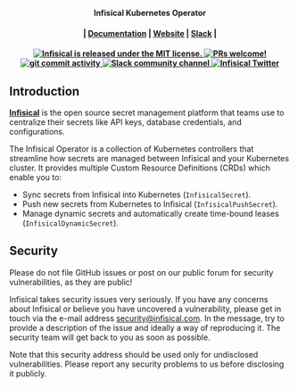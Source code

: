 <p align="center">
  <p align="center"><b>Infisical Kubernetes Operator </b>
</p>
<h4 align="center">
  |
  <a href="https://infisical.com/docs/integrations/platforms/kubernetes/overview">Documentation</a> |
  <a href="https://www.infisical.com">Website</a> | 
  <a href="https://infisical.com/slack">Slack</a>
  |
</h4>

<h4 align="center">
  <a href="https://github.com/Infisical/kubernetes-operator/blob/main/LICENSE">
    <img src="https://img.shields.io/badge/license-MIT-blue.svg" alt="Infisical is released under the MIT license." />
  </a>
  <a href="https://github.com/infisical/infisical/blob/main/CONTRIBUTING.md">
    <img src="https://img.shields.io/badge/PRs-Welcome-brightgreen" alt="PRs welcome!" />
  </a>
  <a href="https://github.com/Infisical/infisical/issues">
    <img src="https://img.shields.io/github/commit-activity/m/infisical/infisical" alt="git commit activity" />
  </a>
  <a href="https://infisical.com/slack">
    <img src="https://img.shields.io/badge/chat-on%20Slack-blueviolet" alt="Slack community channel" />
  </a>
  <a href="https://twitter.com/infisical">
    <img src="https://img.shields.io/twitter/follow/infisical?label=Follow" alt="Infisical Twitter" />
  </a>
</h4>

## Introduction

**[Infisical](https://infisical.com)** is the open source secret management platform that teams use to centralize their secrets like API keys, database credentials, and configurations.

The Infisical Operator is a collection of Kubernetes controllers that streamline how secrets are managed between Infisical and your Kubernetes cluster. It provides multiple Custom Resource Definitions (CRDs) which enable you to:

- Sync secrets from Infisical into Kubernetes (`InfisicalSecret`).
- Push new secrets from Kubernetes to Infisical (`InfisicalPushSecret`).
- Manage dynamic secrets and automatically create time-bound leases (`InfisicalDynamicSecret`).

## Security

Please do not file GitHub issues or post on our public forum for security vulnerabilities, as they are public!

Infisical takes security issues very seriously. If you have any concerns about Infisical or believe you have uncovered a vulnerability, please get in touch via the e-mail address security@infisical.com. In the message, try to provide a description of the issue and ideally a way of reproducing it. The security team will get back to you as soon as possible.

Note that this security address should be used only for undisclosed vulnerabilities. Please report any security problems to us before disclosing it publicly.
